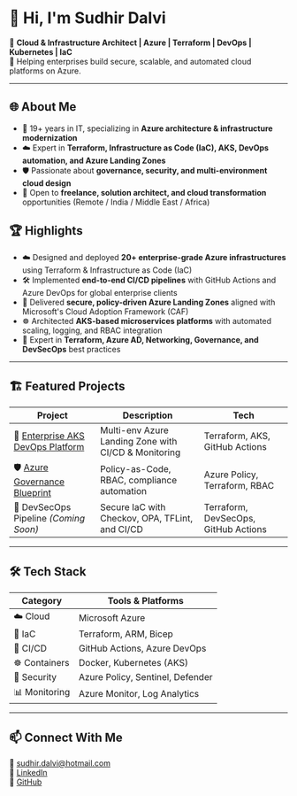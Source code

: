 # 👋 Hi, I'm Sudhir Dalvi

💼 **Cloud & Infrastructure Architect | Azure | Terraform | DevOps | Kubernetes | IaC**  
🚀 Helping enterprises build secure, scalable, and automated cloud platforms on Azure.

---

## 🌐 About Me

- 🔧 19+ years in IT, specializing in **Azure architecture & infrastructure modernization**  
- ☁️ Expert in **Terraform, Infrastructure as Code (IaC), AKS, DevOps automation, and Azure Landing Zones**  
- 🛡️ Passionate about **governance, security, and multi-environment cloud design**  
- 🤝 Open to **freelance, solution architect, and cloud transformation** opportunities (Remote / India / Middle East / Africa)

## 🏆 Highlights

- ☁️ Designed and deployed **20+ enterprise-grade Azure infrastructures** using Terraform & Infrastructure as Code (IaC)
- 🛠️ Implemented **end-to-end CI/CD pipelines** with GitHub Actions and Azure DevOps for global enterprise clients
- 🔐 Delivered **secure, policy-driven Azure Landing Zones** aligned with Microsoft's Cloud Adoption Framework (CAF)
- ☸️ Architected **AKS-based microservices platforms** with automated scaling, logging, and RBAC integration
- 🧠 Expert in **Terraform, Azure AD, Networking, Governance, and DevSecOps** best practices

---

## 🏗️ Featured Projects

| Project | Description | Tech |
|--------|-------------|------|
| 🚀 [Enterprise AKS DevOps Platform](https://github.com/sudhir81/LandingZone_Dev_PreProd_Prod) | Multi-env Azure Landing Zone with CI/CD & Monitoring | Terraform, AKS, GitHub Actions |
| 🛡️ [Azure Governance Blueprint](https://github.com/sudhir81/Azure-Landing-Zone-End-to-End-IaC-Deployment) | Policy-as-Code, RBAC, compliance automation | Azure Policy, Terraform, RBAC |
| 🔐 DevSecOps Pipeline *(Coming Soon)* | Secure IaC with Checkov, OPA, TFLint, and CI/CD | Terraform, DevSecOps, GitHub Actions |

---

## 🛠️ Tech Stack

| Category | Tools & Platforms |
|----------|--------------------|
| ☁️ Cloud | Microsoft Azure |
| 🧱 IaC | Terraform, ARM, Bicep |
| 🔁 CI/CD | GitHub Actions, Azure DevOps |
| ☸️ Containers | Docker, Kubernetes (AKS) |
| 🔐 Security | Azure Policy, Sentinel, Defender |
| 📊 Monitoring | Azure Monitor, Log Analytics |

---

## 📫 Connect With Me

📧 [sudhir.dalvi@hotmail.com](mailto:sudhir.dalvi@hotmail.com)  
💼 [LinkedIn](https://www.linkedin.com/in/sudhir-dalvi-0591a95a/)  
🔗 [GitHub](https://github.com/sudhir81)

